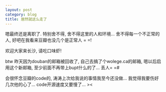 ```yaml
---
layout: post
category: blog
title: 居然就这么走了
---
```


嗯最终还是离职了.
特别舍不得, 舍不得这里的人和环境...
舍不得每一个不正常的人, 好吧在我看来豆瓣也没几个是正常人 = =!

欢迎大家来长沙, 请吃口味虾!

btw 昨天因为douban的邮箱被回收了, 自己去搞了个wolege.ca的邮箱, 嗯以后启用这个新邮箱, 至少前面不再带上bupt什么的了... 丢人= =#

会很怀念豆瓣的code的, 涛涛上次给我说的事情我至今还没做... 我觉得我要伤好几次他的心了... code开源速度又要慢了... ><
